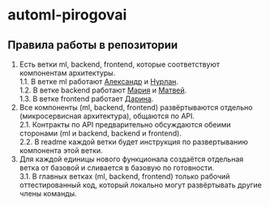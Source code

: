 # automl-pirogovai

## Правила работы в репозитории
1.  Есть ветки ml, backend, frontend, которые соответствуют компонентам архитектуры.<br/>
1.1.  В ветке ml работают [Александр](https://github.com/aamochalov) и [Нурлан](https://github.com/Nurlan2077).<br/>
1.2.  В ветке backend работают [Мария](https://github.com/MSenso) и [Матвей](https://github.com/michigantsev).<br/>
1.3.  В ветке frontend работает [Дарина](https://github.com/ChDarina).<br/>
2.  Все компоненты (ml, backend, frontend) развёртываются отдельно (микросервисная архитектура), общаются по API.<br/>
2.1.  Контракты по API предварительно обсуждаются обеими сторонами (ml и backend, backend и frontend).<br/>
2.2.  В readme каждой ветки будет инструкция по развертыванию компонента этой ветки.<br/>
3.  Для каждой единицы нового функционала создаётся отдельная ветка от базовой и сливается в базовую по готовности.<br/>
3.1.  В главных ветках (ml, backend, frontend) только рабочий оттестированный код, который локально могут развёртывать другие члены команды.<br/>
